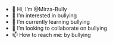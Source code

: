- 👋 Hi, I’m @Mirza-Bully
- 👀 I’m interested in bullying
- 🌱 I’m currently learning bullying
- 💞️ I’m looking to collaborate on bullying
- 📫 How to reach me: by bullying

<!---
Mirza-Bully/Mirza-Bully is a ✨ special ✨ repository because its `README.md` (this file) appears on your GitHub profile.
You can click the Preview link to take a look at your changes.
--->

